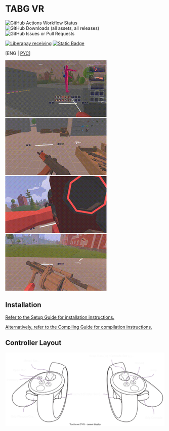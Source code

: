# TABG VR
![GitHub Actions Workflow Status](https://img.shields.io/github/actions/workflow/status/redbigz/TABGVR/build.yml?style=for-the-badge&logo=github)
![GitHub Downloads (all assets, all releases)](https://img.shields.io/github/downloads/redbigz/TABGVR/total?style=for-the-badge&logo=github)
![GitHub Issues or Pull Requests](https://img.shields.io/github/issues/redbigz/TABGVR?style=for-the-badge&logo=github)

[![Liberapay receiving](https://img.shields.io/liberapay/receives/redbigz?style=for-the-badge&logo=liberapay&labelColor=black)](https://liberapay.com/redbigz)
[![Static Badge](https://img.shields.io/badge/Donate%20via%20Stripe-white?style=for-the-badge&logo=stripe)](https://buy.stripe.com/fZe8xt5dc81G2tidQX)

[ENG | [РУС](README_RU.md)]

![Attachments](img/demos/attachments.gif)
![M1A1 Thompson (ADS)](img/demos/m1a1_ads.gif)
![Rocket Launcher (ADS)](img/demos/rocket_ads.gif)
![MGL](img/demos/mgl_shoot.gif)

[//]: # (![Shooting Test]&#40;img/demos/ak_shoot_old.gif&#41;)

## Installation
[Refer to the Setup Guide for installation instructions.](SETUP.md)

[Alternatively, refer to the Compiling Guide for compilation instructions.](COMPILING.md)

## Controller Layout
![Controller Layout](auxillary/controller_layout.svg)
